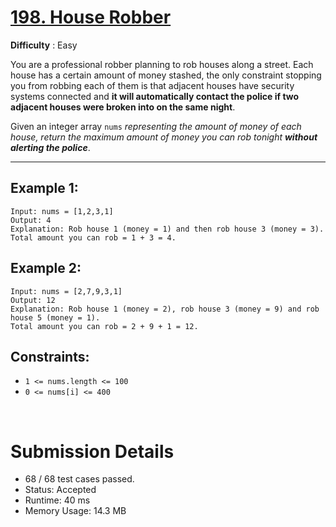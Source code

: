 # [198. House Robber](https://leetcode.com/problems/house-robber/)

**Difficulty** : Easy

You are a professional robber planning to rob houses along a street. Each house has a certain amount of money stashed, the only constraint stopping you from robbing each of them is that adjacent houses have security systems connected and __it will automatically contact the police if two adjacent houses were broken into on the same night__.

Given an integer array `nums` _representing the amount of money of each house, return the maximum amount of money you can rob tonight __without alerting the police___.

---

## Example 1:

```
Input: nums = [1,2,3,1]
Output: 4
Explanation: Rob house 1 (money = 1) and then rob house 3 (money = 3).
Total amount you can rob = 1 + 3 = 4.

```

## Example 2:

```
Input: nums = [2,7,9,3,1]
Output: 12
Explanation: Rob house 1 (money = 2), rob house 3 (money = 9) and rob house 5 (money = 1).
Total amount you can rob = 2 + 9 + 1 = 12.
```

## Constraints:

* `1 <= nums.length <= 100`
* `0 <= nums[i] <= 400`

<br>

# Submission Details

* 68 / 68 test cases passed.
* Status: Accepted
* Runtime: 40 ms
* Memory Usage: 14.3 MB
